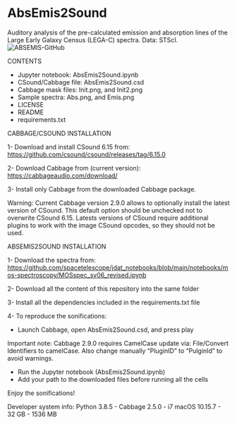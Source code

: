 # AbsEmis2Sound
Auditory analysis of the pre-calculated emission and absorption lines of the Large Early Galaxy Census (LEGA-C) spectra. Data: STScI.
![ABSEMIS-GitHub](https://github.com/AuditoryVO/AbsEmis2Sound/assets/144262864/e69c2231-b5c2-4458-afa5-bdb2317ee030)

CONTENTS

- Jupyter notebook: AbsEmis2Sound.ipynb
- CSound/Cabbage file: AbsEmis2Sound.csd
- Cabbage mask files: Init.png, and Init2.png
- Sample spectra: Abs.png, and Emis.png
- LICENSE
- README
- requirements.txt

CABBAGE/CSOUND INSTALLATION

1- Download and install CSound 6.15 from: https://github.com/csound/csound/releases/tag/6.15.0

2- Download Cabbage from (current version): https://cabbageaudio.com/download/ 

3- Install only Cabbage from the downloaded Cabbage package.

   Warning: Current Cabbage version 2.9.0 allows to optionally install the latest version of CSound. This default option should be unchecked not to overwrite CSound 6.15.
   Latests versions of CSound require additional plugins to work with the image CSound opcodes, so they should not be used.

ABSEMIS2SOUND INSTALLATION

1- Download the spectra from: https://github.com/spacetelescope/jdat_notebooks/blob/main/notebooks/mos-spectroscopy/MOSspec_sv06_revised.ipynb

2- Download all the content of this repository into the same folder

3- Install all the dependencies included in the requirements.txt file

4- To reproduce the sonifications:
   - Launch Cabbage, open AbsEmis2Sound.csd, and press play
   
   Important note: Cabbage 2.9.0 requires CamelCase update via: File/Convert Identifiers to camelCase. Also change manually “PluginID” to “PulginId” to avoid warnings.

   - Run the Jupyter notebook (AbsEmis2Sound.ipynb)
   - Add your path to the downloaded files before running all the cells

Enjoy the sonifications!

Developer system info: Python 3.8.5 - Cabbage 2.5.0 - i7 macOS 10.15.7 - 32 GB - 1536 MB

